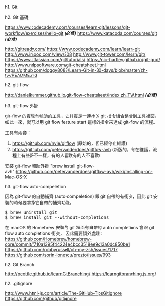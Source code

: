 h1. Git

h2. Git 基礎

https://www.codecademy.com/courses/learn-git/lessons/git-workflow/exercises/hello-git  ***(必修)***
https://www.katacoda.com/courses/git ***(必修)***

http://gitready.com/
https://www.codecademy.com/learn/learn-git
http://www.imooc.com/view/208
http://www.git-tower.com/learn/git/
https://www.atlassian.com/git/tutorials/
https://nic-hartley.github.io/git-gud/
http://www.ndpsoftware.com/git-cheatsheet.html
https://github.com/doggy8088/Learn-Git-in-30-days/blob/master/zh-tw/README.md


h2. git-flow

http://danielkummer.github.io/git-flow-cheatsheet/index.zh_TW.html ***(必修)***

h3. git-flow 外掛

git-flow 的實現有輔助的工具，它其實是一連串的 git 指令組合整合到工具裡面，
如此一來，就可以用 git flow feature start 這樣的指令來達成 git-flow 的流程。

工具有兩套：
1. https://github.com/nvie/gitflow (原始的，但已經停止維護)
2. https://github.com/petervanderdoes/gitflow-avh (新版的，有在維護，流程上有些許不一樣，有的人喜歡有的人不喜歡)

安裝 git-flow 輔助外掛 "brew install git-flow-avh":https://github.com/petervanderdoes/gitflow-avh/wiki/Installing-on-Mac-OS-X

h3. git-flow auto-compeletion

因為 git-flow 的自動補齊 (auto-compeletion) 跟 git 自帶的有衝突，因此 git 安裝的時候要拿掉它自帶的補齊功能。

<pre>
$ brew uninstall git
$ brew install git --without-completions
</pre>

在 macOS 的 Homebrew 安裝的 git 裡面有自帶的 auto completions 會跟 git flow auto completions 衝突，
因此需要額外處理：
https://github.com/Homebrew/homebrew-core/commit/f710a1395f44224e4bcc3518ee9c13a0dc850be1
https://github.com/robbyrussell/oh-my-zsh/issues/1717
https://github.com/sorin-ionescu/prezto/issues/993


h2. Git Branch

http://pcottle.github.io/learnGitBranching/
https://learngitbranching.js.org/

h2. .gitignore

http://www.html-js.com/article/The-GitHub-TipsGitignore
https://github.com/github/gitignore
